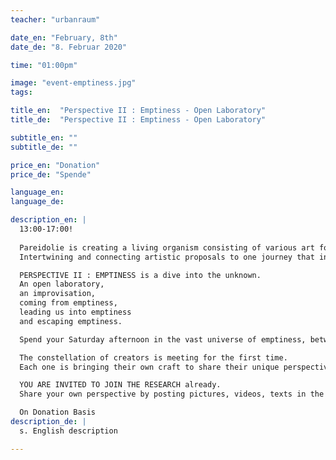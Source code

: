 ```yaml
---
teacher: "urbanraum"

date_en: "February, 8th"
date_de: "8. Februar 2020"

time: "01:00pm"

image: "event-emptiness.jpg"
tags:

title_en:  "Perspective II : Emptiness - Open Laboratory"
title_de:  "Perspective II : Emptiness - Open Laboratory"

subtitle_en: ""
subtitle_de: ""

price_en: "Donation"
price_de: "Spende"

language_en:
language_de:

description_en: |  
  13:00-17:00!  
  
  Pareidolie is creating a living organism consisting of various art forms.   
  Intertwining and connecting artistic proposals to one journey that invites an audience to experience, observe and participate.  

  PERSPECTIVE II : EMPTINESS is a dive into the unknown.   
  An open laboratory,  
  an improvisation,  
  coming from emptiness,   
  leading us into emptiness   
  and escaping emptiness.  

  Spend your Saturday afternoon in the vast universe of emptiness, between 1 - 5 pm you're free to explore, engage, hang out and have a drink!

  The constellation of creators is meeting for the first time.   
  Each one is bringing their own craft to share their unique perspective.  

  YOU ARE INVITED TO JOIN THE RESEARCH already.  
  Share your own perspective by posting pictures, videos, texts in the event to what emptiness means to you!  

  On Donation Basis  
description_de: |
  s. English description

---
```


